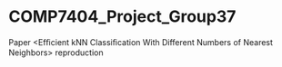 # COMP7404_Project_Group37
Paper &lt;Efﬁcient kNN Classiﬁcation With Different Numbers of Nearest Neighbors> reproduction
